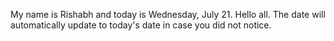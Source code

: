 My name is Rishabh and today is Wednesday, July 21. Hello all. The date will automatically update to today's date in case you did not notice.

